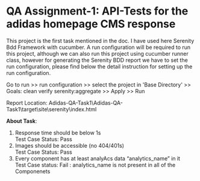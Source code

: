 
<h1>QA Assignment-1: API-Tests for the adidas homepage CMS response </h1>

This project is the first task mentioned in the doc. I have used here Serenity Bdd Framework with cucumber. A run configuration will be required to run this project, although we can also run this project using cucumber runner class, however for generating the Serenity BDD report we have to set the run configuration, please find below the detail instruction for setting up the run configuration.

Go to run >> run configuration >> select the project in 'Base Directory'  >> Goals: clean verify serenity:aggregate >> Apply >> Run


Report Location: Adidas-QA-Task1\Adidas-QA-Task1\target\site\serenity\index.html


<Strong>About Task</Strong>:

1. Response time should be below 1s<br>
Test Case Status: Pass
2. Images should be accessible (no 404/401s)<br>
Test Case Status: Pass
3. Every component has at least analyAcs data “analytics_name” in it<br>
Test Case status: Fail : analytics_name is not present in all of the Componenets
